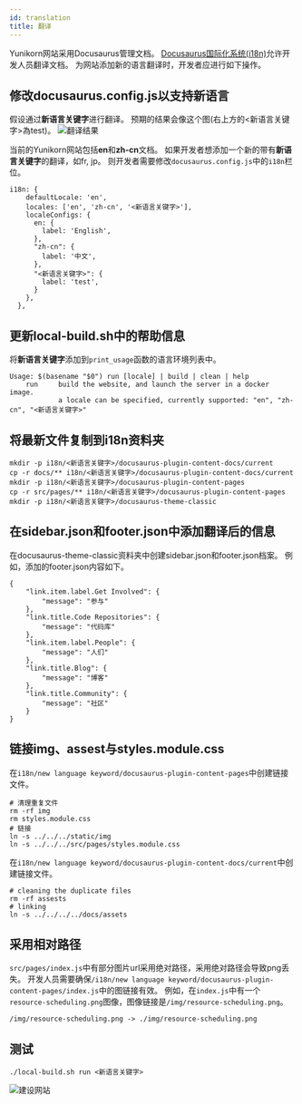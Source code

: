 ```yaml
---
id: translation
title: 翻译
---
```


<!--
Licensed to the Apache Software Foundation (ASF) under one
or more contributor license agreements.  See the NOTICE file
distributed with this work for additional information
regarding copyright ownership.  The ASF licenses this file
to you under the Apache License, Version 2.0 (the
"License"); you may not use this file except in compliance
with the License.  You may obtain a copy of the License at

  http://www.apache.org/licenses/LICENSE-2.0

Unless required by applicable law or agreed to in writing,
software distributed under the License is distributed on an
"AS IS" BASIS, WITHOUT WARRANTIES OR CONDITIONS OF ANY
KIND, either express or implied.  See the License for the
specific language governing permissions and limitations
under the License.
-->

Yunikorn网站采用Docusaurus管理文档。
[Docusaurus国际化系统(i18n)](https://docusaurus.io/docs/i18n/tutorial)允许开发人员翻译文档。
为网站添加新的语言翻译时，开发者应进行如下操作。

## 修改docusaurus.config.js以支持新语言
假设通过**新语言关键字**进行翻译。
预期的结果会像这个图(右上方的<新语言关键字>為test)。
![翻译结果](./../assets/translationDemo.png)

当前的Yunikorn网站包括**en**和**zh-cn**文档。
如果开发者想添加一个新的带有**新语言关键字**的翻译，如fr, jp。
则开发者需要修改`docusaurus.config.js`中的`i18n`栏位。
```
i18n: {
    defaultLocale: 'en',
    locales: ['en', 'zh-cn', '<新语言关键字>'],
    localeConfigs: {
      en: {
        label: 'English',
      },
      "zh-cn": {
        label: '中文',
      },
      "<新语言关键字>": {
        label: 'test',
      }
    },
  },
```
## 更新local-build.sh中的帮助信息
将**新语言关键字**添加到`print_usage`函数的语言环境列表中。
```
Usage: $(basename "$0") run [locale] | build | clean | help
    run     build the website, and launch the server in a docker image.
            a locale can be specified, currently supported: "en", "zh-cn", "<新语言关键字>"
```

## 将最新文件复制到i18n资料夹
```
mkdir -p i18n/<新语言关键字>/docusaurus-plugin-content-docs/current
cp -r docs/** i18n/<新语言关键字>/docusaurus-plugin-content-docs/current
mkdir -p i18n/<新语言关键字>/docusaurus-plugin-content-pages
cp -r src/pages/** i18n/<新语言关键字>/docusaurus-plugin-content-pages
mkdir -p i18n/<新语言关键字>/docusaurus-theme-classic
```

## 在sidebar.json和footer.json中添加翻译后的信息
在docusaurus-theme-classic资料夹中创建sidebar.json和footer.json档案。
例如，添加的footer.json内容如下。
```
{
    "link.item.label.Get Involved": {
        "message": "参与"
    },
    "link.title.Code Repositories": {
        "message": "代码库"
    },
    "link.item.label.People": {
        "message": "人们"
    },   
    "link.title.Blog": {
        "message": "博客"
    },
    "link.title.Community": {
        "message": "社区"
    }
}
```



## 链接img、assest与styles.module.css
在`i18n/new language keyword/docusaurus-plugin-content-pages`中创建链接文件。

```
# 清理重复文件
rm -rf img
rm styles.module.css
# 链接
ln -s ../../../static/img
ln -s ../../../src/pages/styles.module.css
```

在`i18n/new language keyword/docusaurus-plugin-content-docs/current`中创建链接文件。
```
# cleaning the duplicate files
rm -rf assests
# linking
ln -s ../../../../docs/assets
```

## 采用相对路径
`src/pages/index.js`中有部分图片url采用绝对路径，采用绝对路径会导致png丢失。
开发人员需要确保`/i18n/new language keyword/docusaurus-plugin-content-pages/index.js`中的图链接有效。
例如，在`index.js`中有一个`resource-scheduling.png`图像，图像链接是`/img/resource-scheduling.png`。
```
/img/resource-scheduling.png -> ./img/resource-scheduling.png
```
## 测试
```
./local-build.sh run <新语言关键字>
```
![建设网站](./../assets/translationBuilding.png)
